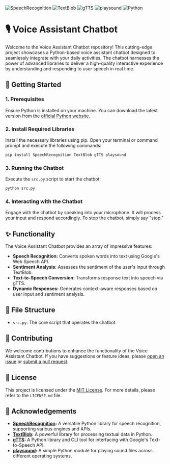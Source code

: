 ![SpeechRecognition](https://img.shields.io/badge/-SpeechRecognition-009688?style=flat-square&logo=python&logoColor=white)
![TextBlob](https://img.shields.io/badge/-TextBlob-009688?style=flat-square&logo=python&logoColor=white)
![gTTS](https://img.shields.io/badge/-gTTS-009688?style=flat-square&logo=python&logoColor=white)
![playsound](https://img.shields.io/badge/-playsound-009688?style=flat-square&logo=python&logoColor=white)
![Python](https://img.shields.io/badge/-Python-3776AB?style=flat-square&logo=python&logoColor=white)

# 🎙️ Voice Assistant Chatbot

Welcome to the Voice Assistant Chatbot repository! This cutting-edge project showcases a Python-based voice assistant chatbot designed to seamlessly integrate with your daily activities. The chatbot harnesses the power of advanced libraries to deliver a high-quality interactive experience by understanding and responding to user speech in real time.

## 🚀 Getting Started

### 1. Prerequisites

Ensure Python is installed on your machine. You can download the latest version from the [official Python website](https://www.python.org/downloads/).

### 2. Install Required Libraries

Install the necessary libraries using pip. Open your terminal or command prompt and execute the following commands:

```bash
pip install SpeechRecognition TextBlob gTTS playsound
```

### 3. Running the Chatbot

Execute the `src.py` script to start the chatbot:

```bash
python src.py
```

### 4. Interacting with the Chatbot

Engage with the chatbot by speaking into your microphone. It will process your input and respond accordingly. To stop the chatbot, simply say "stop."

## ✨ Functionality

The Voice Assistant Chatbot provides an array of impressive features:

- **Speech Recognition:** Converts spoken words into text using Google's Web Speech API.
- **Sentiment Analysis:** Assesses the sentiment of the user's input through TextBlob.
- **Text-to-Speech Conversion:** Transforms response text into speech via gTTS.
- **Dynamic Responses:** Generates context-aware responses based on user input and sentiment analysis.

## 📂 File Structure

- `src.py`: The core script that operates the chatbot.

## 🤝 Contributing

We welcome contributions to enhance the functionality of the Voice Assistant Chatbot. If you have suggestions or feature ideas, please [open an issue](https://github.com/niladrridas/voice-assistant-chatbot/issues) or [submit a pull request](https://github.com/niladrridas/voice-assistant-chatbot/pulls).

## 📜 License

This project is licensed under the [MIT License](https://github.com/niladrridas/voice-assistant-chatbot/blob/main/LICENSE). For more details, please refer to the `LICENSE.md` file.

## 🙏 Acknowledgements

- **[SpeechRecognition](https://github.com/Uberi/speech_recognition):** A versatile Python library for speech recognition, supporting various engines and APIs.
- **[TextBlob](https://github.com/sloria/TextBlob):** A powerful library for processing textual data in Python.
- **[gTTS](https://github.com/pndurette/gTTS):** A Python library and CLI tool for interfacing with Google's Text-to-Speech API.
- **[playsound](https://github.com/TaylorSMarks/playsound):** A simple Python module for playing sound files across different operating systems.